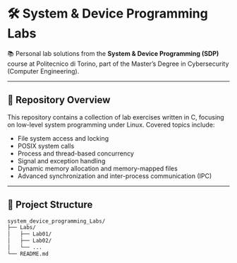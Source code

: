 # 🛠️ System & Device Programming Labs

📚 Personal lab solutions from the **System & Device Programming (SDP)** course at Politecnico di Torino, part of the Master’s Degree in Cybersecurity (Computer Engineering).

---

## 🚀 Repository Overview

This repository contains a collection of lab exercises written in C, focusing on low-level system programming under Linux. Covered topics include:

- File system access and locking
- POSIX system calls
- Process and thread-based concurrency
- Signal and exception handling
- Dynamic memory allocation and memory-mapped files
- Advanced synchronization and inter-process communication (IPC)

---

## 📁 Project Structure

```bash
system_device_programming_Labs/
├── Labs/
│   ├── Lab01/
│   ├── Lab02/
│   └── ...
└── README.md
